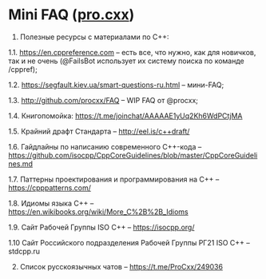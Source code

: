 # Mini FAQ ([pro.cxx](https://t.me/ProCxx/249036))
1. Полезные ресурсы с материалами по C++:

1.1. https://en.cppreference.com – есть все, что нужно, как для новичков, так и не очень (@FailsBot использует их систему поиска по команде /cppref);

1.2. https://segfault.kiev.ua/smart-questions-ru.html – мини-FAQ;

1.3. http://github.com/procxx/FAQ – WIP FAQ от @procxx;

1.4. Книгопомойка: https://t.me/joinchat/AAAAAE1yUq2Kh6WdPCtjMA

1.5. Крайний драфт Стандарта – http://eel.is/c++draft/

1.6. Гайдлайны по написанию современного C++-кода – https://github.com/isocpp/CppCoreGuidelines/blob/master/CppCoreGuidelines.md

1.7. Паттерны проектирования и программирования на C++ – https://cpppatterns.com/

1.8. Идиомы языка C++ – https://en.wikibooks.org/wiki/More_C%2B%2B_Idioms

1.9. Сайт Рабочей Группы ISO C++ – https://isocpp.org/

1.10 Сайт Российского подразделения Рабочей Группы РГ21 ISO C++ – stdcpp.ru

2. Список русскоязычных чатов – https://t.me/ProCxx/249036
